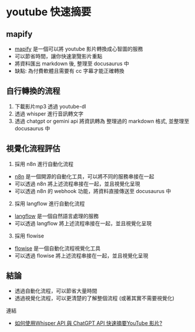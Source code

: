# youtube 快速摘要

## mapify

- [mapify](https://mapify.so/) 是一個可以將 youtube 影片轉換成心智圖的服務
- 可以節省時間，讓你快速瀏覽影片重點
- 將資料匯出 markdown 後, 整理至 docusaurus 中
- 缺點: 為付費軟體且需要有 cc 字幕才能正確轉換


## 自行轉換的流程

1. 下載影片mp3 透過 youtube-dl 
2. 透過 whisper 進行音訊轉文字
3. 透過 chatgpt or gemini api 將資訊轉為 整理過的 markdown 格式, 並整理至 docusaurus 中


## 視覺化流程評估

1. 採用 n8n 進行自動化流程

- [n8n](https://n8n.io/) 是一個開源的自動化工具，可以將不同的服務串接在一起
- 可以透過 n8n 將上述流程串接在一起，並且視覺化呈現
- 可以透過 n8n 的 webhook 功能，將資料直接傳送至 docusaurus 中



2. 採用 langflow 進行自動化流程

- [langflow](https://www.langflow.org//) 是一個自然語言處理的服務
- 可以透過 langflow 將上述流程串接在一起，並且視覺化呈現


3. 採用 flowise

- [flowise](https://flowise.com/) 是一個自動化流程視覺化工具
- 可以透過 flowise 將上述流程串接在一起，並且視覺化呈現


## 結論

- 透過自動化流程，可以節省大量時間
- 透過視覺化流程，可以更清楚的了解整個流程 (或著其實不需要視覺化)

連結
- [如何使用Whisper API 與 ChatGPT API 快速摘要YouTube 影片?](https://www.youtube.com/watch?v=uD5_pKbBhgo)